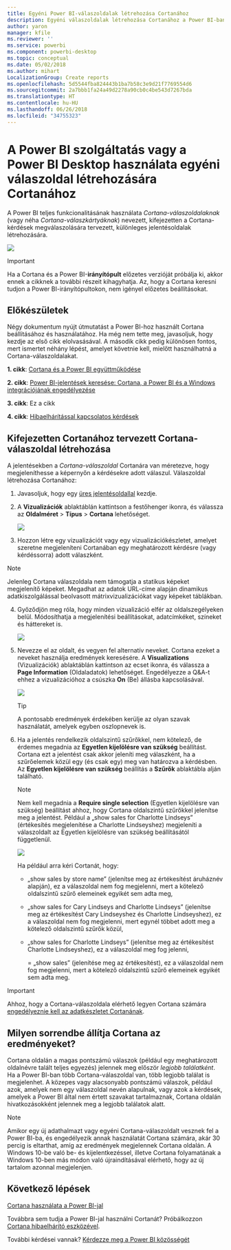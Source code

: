 ```yaml
---
title: Egyéni Power BI-válaszoldalak létrehozása Cortanához
description: Egyéni válaszoldalak létrehozása Cortanához a Power BI-ban
author: yaron
manager: kfile
ms.reviewer: ''
ms.service: powerbi
ms.component: powerbi-desktop
ms.topic: conceptual
ms.date: 05/02/2018
ms.author: mihart
LocalizationGroup: Create reports
ms.openlocfilehash: 5d5544fba824443b1ba7b58c3e9d21f7769554d6
ms.sourcegitcommit: 2a7bbb1fa24a49d2278a90cb0c4be543d7267bda
ms.translationtype: HT
ms.contentlocale: hu-HU
ms.lasthandoff: 06/26/2018
ms.locfileid: "34755323"
---
```

# <a name="use-power-bi-service-or-power-bi-desktop-to-create-a-custom-answer-page-for-cortana"></a>A Power BI szolgáltatás vagy a Power BI Desktop használata egyéni válaszoldal létrehozására Cortanához
A Power BI teljes funkcionalitásának használata *Cortana-válaszoldalaknak* (vagy néha *Cortana-válaszkártyáknak*) nevezett, kifejezetten a Cortana-kérdések megválaszolására tervezett, különleges jelentésoldalak létrehozására.

![](media/service-cortana-answer-cards/power-bi-cortana.png)

> [!IMPORTANT]
> Ha a Cortana és a Power BI-**irányítópult** előzetes verzióját próbálja ki, akkor ennek a cikknek a további részeit kihagyhatja. Az, hogy a Cortana keresni tudjon a Power BI-irányítópultokon, nem igényel előzetes beállításokat.
> 
> 

## <a name="before-you-begin"></a>Előkészületek
Négy dokumentum nyújt útmutatást a Power BI-hoz használt Cortana beállításához és használatához. Ha még nem tette meg, javasoljuk, hogy kezdje az első cikk elolvasásával. A második cikk pedig különösen fontos, mert ismertet néhány lépést, amelyet követnie kell, mielőtt használhatná a Cortana-válaszoldalakat.

**1. cikk**: [Cortana és a Power BI együttműködése](service-cortana-intro.md)

**2. cikk**: [Power BI-jelentések keresése: Cortana, a Power BI és a Windows integrációjának engedélyezése](service-cortana-enable.md)

**3. cikk**: Ez a cikk

**4. cikk**: [Hibaelhárítással kapcsolatos kérdések](service-cortana-troubleshoot.md)

## <a name="create-a-cortana-answer-page-designed-specifically-for-cortana"></a>Kifejezetten Cortanához tervezett Cortana-válaszoldal létrehozása
A jelentésekben a *Cortana-válaszoldal* Cortanára van méretezve, hogy megjeleníthesse a képernyőn a kérdésekre adott válaszul. Válaszoldal létrehozása Cortanához:

1. Javasoljuk, hogy egy [üres jelentésoldallal](power-bi-report-add-page.md) kezdje.
2. A **Vizualizációk** ablaktáblán kattintson a festőhenger ikonra, és válassza az **Oldalméret** > **Típus** > **Cortana** lehetőséget.
   
    ![](media/service-cortana-answer-cards/pbi-cortana-page-size-new.png)
3. Hozzon létre egy vizualizációt vagy egy vizualizációkészletet, amelyet szeretne megjeleníteni Cortanában egy meghatározott kérdésre (vagy kérdéssorra) adott válaszként.

> [!NOTE]
> Jelenleg Cortana válaszoldala nem támogatja a statikus képeket megjelenítő képeket. Megadhat az adatok URL-címe alapján dinamikus adatkiszolgálással beolvasott mátrixvizualizációkat vagy képeket táblákban. 
> 
> 

4. Győződjön meg róla, hogy minden vizualizáció elfér az oldalszegélyeken belül. Módosíthatja a megjelenítési beállításokat, adatcímkéket, színeket és háttereket is.  
   
    ![](media/service-cortana-answer-cards/pbi_cortana_modify-new.png)
5. Nevezze el az oldalt, és vegyen fel alternatív neveket. Cortana ezeket a neveket használja eredmények keresésére. A **Visualizations** (Vizualizációk) ablaktáblán kattintson az ecset ikonra, és válassza a **Page Information** (Oldaladatok) lehetőséget. Engedélyezze a Q&A-t ehhez a vizualizációhoz a csúszka **On** (Be) állásba kapcsolásával.
   
    ![](media/service-cortana-answer-cards/pbi_cortana_names-newer.png)
   
   > [!TIP]
   > A pontosabb eredmények érdekében kerülje az olyan szavak használatát, amelyek egyben oszlopnevek is.
   > 
   > 
6. Ha a jelentés rendelkezik oldalszintű szűrőkkel, nem kötelező, de érdemes megadnia az **Egyetlen kijelölésre van szükség** beállítást. Cortana ezt a jelentést csak akkor jeleníti meg válaszként, ha a szűrőelemek közül egy (és csak egy) meg van határozva a kérdésben. Az **Egyetlen kijelölésre van szükség** beállítás a **Szűrők** ablaktábla alján található.
   
   > [!NOTE]
   > Nem kell megadnia a **Require single selection** (Egyetlen kijelölésre van szükség) beállítást ahhoz, hogy Cortana oldalszintű szűrőkkel jelenítse meg a jelentést. Például a „show sales for Charlotte Lindseys” (értékesítés megjelenítése a Charlotte Lindseyshez) megjeleníti a válaszoldalt az Egyetlen kijelölésre van szükség beállításától függetlenül.
   > 
   > 
   
     ![](media/service-cortana-answer-cards/pbi-cortana-single-selection-new.png)
   
      Ha például arra kéri Cortanát, hogy:
   
   * „show sales by store name” (jelenítse meg az értékesítést áruháznév alapján), ez a válaszoldal nem fog megjelenni, mert a kötelező oldalszintű szűrő elemeinek egyikét sem adta meg,
   * „show sales for Cary Lindseys and Charlotte Lindseys” (jelenítse meg az értékesítést Cary Lindseyshez és Charlotte Lindseyshez), ez a válaszoldal nem fog megjelenni, mert egynél többet adott meg a kötelező oldalszintű szűrők közül,
   * „show sales for Charlotte Lindseys” (jelenítse meg az értékesítést Charlotte Lindseyshez), ez a válaszoldal meg fog jelenni,
     
     = „show sales” (jelenítése meg az értékesítést), ez a válaszoldal nem fog megjelenni, mert a kötelező oldalszintű szűrő elemeinek egyikét sem adta meg.

> [!IMPORTANT]
> Ahhoz, hogy a Cortana-válaszoldala elérhető legyen Cortana számára [engedélyeznie kell az adatkészletet Cortanának](service-cortana-enable.md).
> 
> 

## <a name="how-does-cortana-order-the-results"></a>Milyen sorrendbe állítja Cortana az eredményeket?
Cortana oldalán a magas pontszámú válaszok (például egy meghatározott oldalnévre talált teljes egyezés) jelennek meg először *legjobb találatként*. Ha a Power BI-ban több Cortana-válaszoldal van, több legjobb találat is megjelenhet. A közepes vagy alacsonyabb pontszámú válaszok, például azok, amelyek nem egy válaszoldal nevén alapulnak, vagy azok a kérdések, amelyek a Power BI által nem értett szavakat tartalmaznak, Cortana oldalán hivatkozásokként jelennek meg a legjobb találatok alatt.

> [!NOTE]
> Amikor egy új adathalmazt vagy egyéni Cortana-válaszoldalt vesznek fel a Power BI-ba, és engedélyezik annak használatát Cortana számára, akár 30 percig is eltarthat, amíg az eredmények megjelennek Cortana oldalán. A Windows 10-be való be- és kijelentkezéssel, illetve Cortana folyamatának a Windows 10-ben más módon való újraindításával elérhető, hogy az új tartalom azonnal megjelenjen.
> 
> 

## <a name="next-steps"></a>Következő lépések
[Cortana használata a Power BI-jal](service-cortana-intro.md)

Továbbra sem tudja a Power BI-jal használni Cortanát?  Próbálkozzon [Cortana hibaelhárító eszközével](service-cortana-troubleshoot.md).

További kérdései vannak? [Kérdezze meg a Power BI közösségét](http://community.powerbi.com/)

